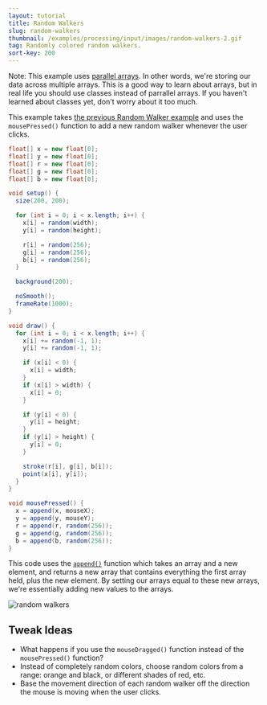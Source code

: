 ```yaml
---
layout: tutorial
title: Random Walkers
slug: random-walkers
thumbnail: /examples/processing/input/images/random-walkers-2.gif
tag: Randomly colored random walkers.
sort-key: 200
---
```


Note: This example uses [parallel arrays](https://en.wikipedia.org/wiki/Parallel_array). In other words, we're storing our data across multiple arrays. This is a good way to learn about arrays, but in real life you should use classes instead of parrallel arrays. If you haven't learned about classes yet, don't worry about it too much.

This example takes [the previous Random Walker example](/examples/processing/arrays/random-walker.html) and uses the `mousePressed()` function to add a new random walker whenever the user clicks.

```java
float[] x = new float[0];
float[] y = new float[0];
float[] r = new float[0];
float[] g = new float[0];
float[] b = new float[0];

void setup() {
  size(200, 200);

  for (int i = 0; i < x.length; i++) {
    x[i] = random(width);
    y[i] = random(height);

    r[i] = random(256);
    g[i] = random(256);
    b[i] = random(256);
  }

  background(200);

  noSmooth();
  frameRate(1000);
}

void draw() {
  for (int i = 0; i < x.length; i++) {
    x[i] += random(-1, 1);
    y[i] += random(-1, 1);

    if (x[i] < 0) {
      x[i] = width;
    }
    if (x[i] > width) {
      x[i] = 0;
    }

    if (y[i] < 0) {
      y[i] = height;
    }
    if (y[i] > height) {
      y[i] = 0;
    }

    stroke(r[i], g[i], b[i]);
    point(x[i], y[i]);
  }
}

void mousePressed() {
  x = append(x, mouseX);
  y = append(y, mouseY);
  r = append(r, random(256));
  g = append(g, random(256));
  b = append(b, random(256));
}

```

This code uses the [`append()`](https://processing.org/reference/append_.html) function which takes an array and a new element, and returns a new array that contains everything the first array held, plus the new element. By setting our arrays equal to these new arrays, we're essentially adding new values to the arrays.

![random walkers](images/random-walkers-1.gif)
    
## Tweak Ideas

- What happens if you use the `mouseDragged()` function instead of the `mousePressed()` function?
- Instead of completely random colors, choose random colors from a range: orange and black, or different shades of red, etc.
- Base the movement direction of each random walker off the direction the mouse is moving when the user clicks.
